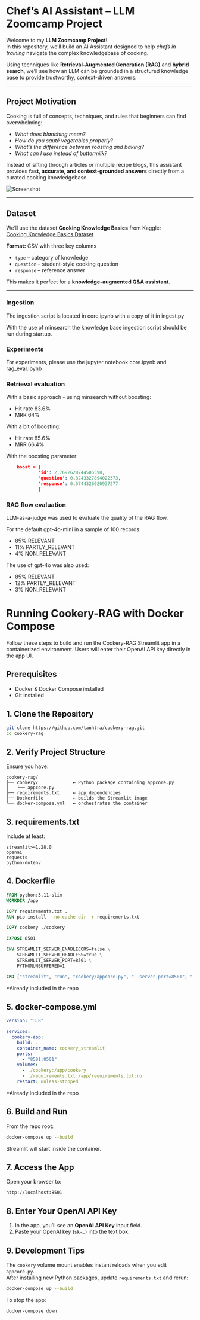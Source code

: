 # Chef’s AI Assistant – LLM Zoomcamp Project  

Welcome to my **LLM Zoomcamp Project**!  
In this repository, we’ll build an AI Assistant designed to help *chefs in training* navigate the complex knowledgebase of cooking.  

Using techniques like **Retrieval-Augmented Generation (RAG)** and **hybrid search**, we’ll see how an LLM can be grounded in a structured knowledge base to provide trustworthy, context-driven answers.  

---

## Project Motivation  

Cooking is full of concepts, techniques, and rules that beginners can find overwhelming:  

- *What does blanching mean?*  
- *How do you sauté vegetables properly?*  
- *What’s the difference between roasting and baking?*  
- *What can I use instead of buttermilk?*  

Instead of sifting through articles or multiple recipe blogs, this assistant provides **fast, accurate, and context-grounded answers** directly from a curated cooking knowledgebase.  

![Screenshot](img/cookery.png)

---

## Dataset  

We’ll use the dataset **Cooking Knowledge Basics** from Kaggle:  
[Cooking Knowledge Basics Dataset](https://www.kaggle.com/datasets/tiyabk/cooking-knowledge-basics)  

**Format:** CSV with three key columns  
- `type` – category of knowledge
- `question` – student-style cooking question  
- `response` – reference answer  

This makes it perfect for a **knowledge-augmented Q&A assistant**.  

---

### Ingestion

The ingestion script is located in core.ipynb with a copy of it in ingest.py

With the use of minsearch the knowledge base ingestion script should be run during startup.

### Experiments

For experiments, please use the jupyter notebook core.ipynb and rag_eval.ipynb

### Retrieval evaluation

With a basic approach - using minsearch without boosting:
- Hit rate 83.6%
- MRR 64%

With a bit of boosting:
- Hit rate 85.6%
- MRR 66.4%

With the boosting parameter
```json
    boost = {
            'id': 2.7692628744506598,
            'question': 0.3243327894022373,
            'response': 0.5744326020937277
            }
```

### RAG flow evaluation

LLM-as-a-judge was used to evaluate the quality of the RAG flow.

For the default gpt-4o-mini in a sample of 100 records:
- 85% RELEVANT
- 11% PARTLY_RELEVANT
- 4% NON_RELEVANT

The use of gpt-4o was also used:
- 85% RELEVANT
- 12% PARTLY_RELEVANT
- 3% NON_RELEVANT


# Running Cookery-RAG with Docker Compose

Follow these steps to build and run the Cookery-RAG Streamlit app in a containerized environment. Users will enter their OpenAI API key directly in the app UI.

## Prerequisites

- Docker & Docker Compose installed  
- Git installed  

## 1. Clone the Repository

```bash
git clone https://github.com/tanhtra/cookery-rag.git
cd cookery-rag
```

## 2. Verify Project Structure

Ensure you have:

```
cookery-rag/
├── cookery/             ← Python package containing appcore.py
│   └── appcore.py
├── requirements.txt     ← app dependencies
├── Dockerfile           ← builds the Streamlit image
└── docker-compose.yml   ← orchestrates the container
```

## 3. requirements.txt

Include at least:

```
streamlit>=1.28.0
openai
requests
python-dotenv
```

## 4. Dockerfile

```dockerfile
FROM python:3.11-slim
WORKDIR /app

COPY requirements.txt .
RUN pip install --no-cache-dir -r requirements.txt

COPY cookery ./cookery

EXPOSE 8501

ENV STREAMLIT_SERVER_ENABLECORS=false \
    STREAMLIT_SERVER_HEADLESS=true \
    STREAMLIT_SERVER_PORT=8501 \
    PYTHONUNBUFFERED=1

CMD ["streamlit", "run", "cookery/appcore.py", "--server.port=8501", "--server.address=0.0.0.0"]
```
*Already included in the repo

## 5. docker-compose.yml

```yaml
version: "3.8"

services:
  cookery-app:
    build: .
    container_name: cookery_streamlit
    ports:
      - "8501:8501"
    volumes:
      - ./cookery:/app/cookery
      - ./requirements.txt:/app/requirements.txt:ro
    restart: unless-stopped
```
*Already included in the repo


## 6. Build and Run

From the repo root:

```bash
docker-compose up --build
```

Streamlit will start inside the container.

## 7. Access the App

Open your browser to:

```
http://localhost:8501
```

## 8. Enter Your OpenAI API Key

1. In the app, you’ll see an **OpenAI API Key** input field.  
2. Paste your OpenAI key (`sk-…`) into the text box.  

## 9. Development Tips

The `cookery` volume mount enables instant reloads when you edit `appcore.py`.  
After installing new Python packages, update `requirements.txt` and rerun:

  ```bash
  docker-compose up --build
  ```

To stop the app:

  ```bash
  docker-compose down
  ```